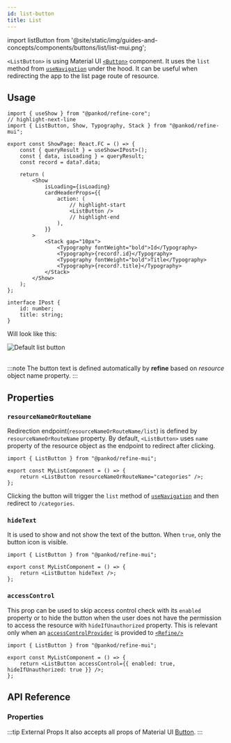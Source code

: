 ```yaml
---
id: list-button
title: List
---
```


import listButton from '@site/static/img/guides-and-concepts/components/buttons/list/list-mui.png';

`<ListButton>` is using Material UI [`<Button>`](https://ant.design/components/button/) component. It uses the `list` method from [`useNavigation`](/api-reference/core/hooks/navigation/useNavigation.md) under the hood. It can be useful when redirecting the app to the list page route of resource.

## Usage

```tsx title="src/pages/posts/show.tsx"
import { useShow } from "@pankod/refine-core";
// highlight-next-line
import { ListButton, Show, Typography, Stack } from "@pankod/refine-mui";

export const ShowPage: React.FC = () => {
    const { queryResult } = useShow<IPost>();
    const { data, isLoading } = queryResult;
    const record = data?.data;

    return (
        <Show
            isLoading={isLoading}
            cardHeaderProps={{
                action: (
                    // highlight-start
                    <ListButton />
                    // highlight-end
                ),
            }}
        >
            <Stack gap="10px">
                <Typography fontWeight="bold">Id</Typography>
                <Typography>{record?.id}</Typography>
                <Typography fontWeight="bold">Title</Typography>
                <Typography>{record?.title}</Typography>
            </Stack>
        </Show>
    );
};

interface IPost {
    id: number;
    title: string;
}
```

Will look like this:

<div class="img-container">
    <div class="window">
        <div class="control red"></div>
        <div class="control orange"></div>
        <div class="control green"></div>
    </div>
    <img src={listButton} alt="Default list button" />
</div>
<br/>

:::note
The button text is defined automatically by **refine** based on _resource_ object name property.
:::

## Properties

### `resourceNameOrRouteName`

Redirection endpoint(`resourceNameOrRouteName/list`) is defined by `resourceNameOrRouteName` property. By default, `<ListButton>` uses `name` property of the resource object as the endpoint to redirect after clicking.

```tsx
import { ListButton } from "@pankod/refine-mui";

export const MyListComponent = () => {
    return <ListButton resourceNameOrRouteName="categories" />;
};
```

Clicking the button will trigger the `list` method of [`useNavigation`](/api-reference/core/hooks/navigation/useNavigation.md) and then redirect to `/categories`.

### `hideText`

It is used to show and not show the text of the button. When `true`, only the button icon is visible.

```tsx
import { ListButton } from "@pankod/refine-mui";

export const MyListComponent = () => {
    return <ListButton hideText />;
};
```

### `accessControl`

This prop can be used to skip access control check with its `enabled` property or to hide the button when the user does not have the permission to access the resource with `hideIfUnauthorized` property. This is relevant only when an [`accessControlProvider`](/api-reference/core/providers/accessControl-provider.md) is provided to [`<Refine/>`](/api-reference/core/components/refine-config.md)

```tsx
import { ListButton } from "@pankod/refine-mui";

export const MyListComponent = () => {
    return <ListButton accessControl={{ enabled: true, hideIfUnauthorized: true }} />;
};
```

## API Reference

### Properties

<PropsTable module="@pankod/refine-mui/ListButton" />

:::tip External Props
It also accepts all props of Material UI [Button](https://mui.com/material-ui/api/button/).
:::